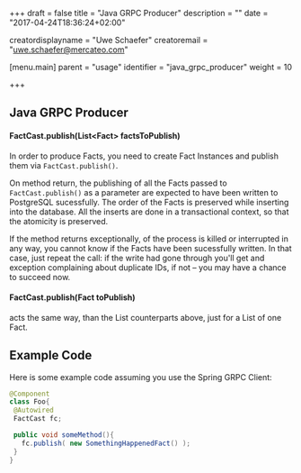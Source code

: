 +++
draft = false
title = "Java GRPC Producer"
description = ""
date = "2017-04-24T18:36:24+02:00"

creatordisplayname = "Uwe Schaefer"
creatoremail = "uwe.schaefer@mercateo.com"

[menu.main]
parent = "usage"
identifier = "java_grpc_producer"
weight = 10

+++

## Java GRPC Producer

#### FactCast.publish(List&lt;Fact&gt; factsToPublish)

In order to produce Facts, you need to create Fact Instances and publish them via ```FactCast.publish()```.

On method return, the publishing of all the Facts passed to ```FactCast.publish()``` as a parameter are expected to have been written to PostgreSQL sucessfully. The order of the Facts is preserved while inserting into the database. All the inserts are done in a transactional context, so that the atomicity is preserved.

If the method returns exceptionally, of the process is killed or interrupted in any way, you cannot know if the Facts have been sucessfully written. In that case, just repeat the call: if the write had gone through you'll get and exception complaining about duplicate IDs, if not – you may have a chance to succeed now.

#### FactCast.publish(Fact toPublish)

acts the same way, than the List counterparts above, just for a List of one Fact.

## Example Code

Here is some example code assuming you use the Spring GRPC Client:

```java
@Component
class Foo{
 @Autowired
 FactCast fc;

 public void someMethod(){
   fc.publish( new SomethingHappenedFact() );
 }
}
```


